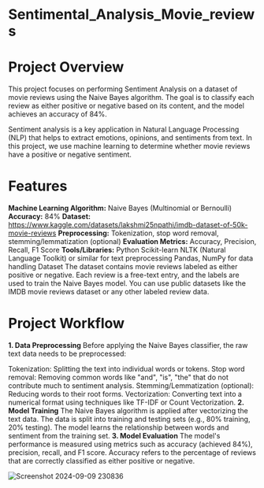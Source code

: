 # Sentimental_Analysis_Movie_reviews
# Project Overview
This project focuses on performing Sentiment Analysis on a dataset of movie reviews using the Naive Bayes algorithm. The goal is to classify each review as either positive or negative based on its content, and the model achieves an accuracy of 84%.

Sentiment analysis is a key application in Natural Language Processing (NLP) that helps to extract emotions, opinions, and sentiments from text. In this project, we use machine learning to determine whether movie reviews have a positive or negative sentiment.

# Features
**Machine Learning Algorithm:** Naive Bayes (Multinomial or Bernoulli)
**Accuracy:** 84%
**Dataset:** https://www.kaggle.com/datasets/lakshmi25npathi/imdb-dataset-of-50k-movie-reviews
**Preprocessing:** Tokenization, stop word removal, stemming/lemmatization (optional)
**Evaluation Metrics:** Accuracy, Precision, Recall, F1 Score
**Tools/Libraries:**
Python
Scikit-learn
NLTK (Natural Language Toolkit) or similar for text preprocessing
Pandas, NumPy for data handling
Dataset
The dataset contains movie reviews labeled as either positive or negative. Each review is a free-text entry, and the labels are used to train the Naive Bayes model. You can use public datasets like the IMDB movie reviews dataset or any other labeled review data.

# Project Workflow
**1. Data Preprocessing**
Before applying the Naive Bayes classifier, the raw text data needs to be preprocessed:

Tokenization: Splitting the text into individual words or tokens.
Stop word removal: Removing common words like "and", "is", "the" that do not contribute much to sentiment analysis.
Stemming/Lemmatization (optional): Reducing words to their root forms.
Vectorization: Converting text into a numerical format using techniques like TF-IDF or Count Vectorization.
**2. Model Training**
The Naive Bayes algorithm is applied after vectorizing the text data.
The data is split into training and testing sets (e.g., 80% training, 20% testing).
The model learns the relationship between words and sentiment from the training set.
**3. Model Evaluation**
The model's performance is measured using metrics such as accuracy (achieved 84%), precision, recall, and F1 score.
Accuracy refers to the percentage of reviews that are correctly classified as either positive or negative.

![Screenshot 2024-09-09 230836](https://github.com/user-attachments/assets/9be57e2a-1458-47b2-9118-29d349d15f5f)
